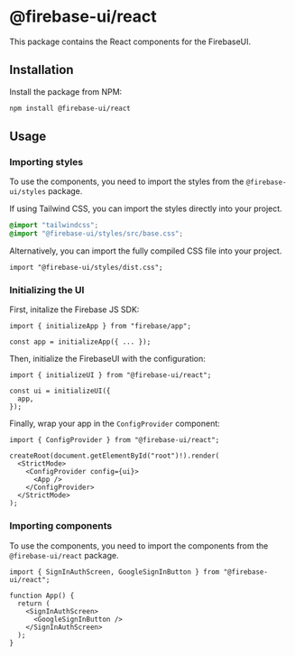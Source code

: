 # @firebase-ui/react

This package contains the React components for the FirebaseUI.

## Installation

Install the package from NPM:

```bash
npm install @firebase-ui/react
```

## Usage

### Importing styles

To use the components, you need to import the styles from the `@firebase-ui/styles` package.

If using Tailwind CSS, you can import the styles directly into your project.

```css
@import "tailwindcss";
@import "@firebase-ui/styles/src/base.css";
```

Alternatively, you can import the fully compiled CSS file into your project.

```tsx
import "@firebase-ui/styles/dist.css";
```

### Initializing the UI

First, initalize the Firebase JS SDK:

```tsx
import { initializeApp } from "firebase/app";

const app = initializeApp({ ... });
```

Then, initialize the FirebaseUI with the configuration:

```tsx
import { initializeUI } from "@firebase-ui/react";

const ui = initializeUI({
  app,
});
```

Finally, wrap your app in the `ConfigProvider` component:

```tsx
import { ConfigProvider } from "@firebase-ui/react";

createRoot(document.getElementById("root")!).render(
  <StrictMode>
    <ConfigProvider config={ui}>
      <App />
    </ConfigProvider>
  </StrictMode>
);
```

### Importing components

To use the components, you need to import the components from the `@firebase-ui/react` package.

```tsx
import { SignInAuthScreen, GoogleSignInButton } from "@firebase-ui/react";

function App() {
  return (
    <SignInAuthScreen>
      <GoogleSignInButton />
    </SignInAuthScreen>
  );
}
```
